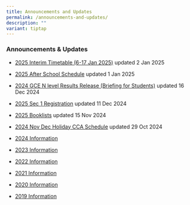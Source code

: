 ```yaml
---
title: Announcements and Updates
permalink: /announcements-and-updates/
description: ""
variant: tiptap
---
```

<h3>Announcements &amp; Updates</h3>
<ul data-tight="true" class="tight">
<li>
<p><a href="https://drive.google.com/file/d/1ZlIBb3lXf80dcSmVpCweIYvErLMZqGIo/view?usp=sharing" rel="noopener nofollow" target="_blank">2025 Interim Timetable (6-17 Jan 2025)</a> updated
2 Jan 2025</p>
</li>
<li>
<p><a href="/files/After_School_Schedule_2025__For_parents____Ms_Alina.pdf" rel="noopener nofollow" target="_blank">2025 After School Schedule</a> updated
1 Jan 2025</p>
</li>
<li>
<p><a href="https://drive.google.com/open?id=1TsZODRZlXtwN_9Py1Ber0wJJiIiPJ5TH" rel="noopener nofollow" target="_blank">2024 GCE N level Results Release (Briefing for Students)</a> updated
16 Dec 2024</p>
</li>
<li>
<p><a href="/files/Website_Popup_2025.pdf" rel="noopener noreferrer nofollow" target="_blank">2025 Sec 1 Registration</a> updated
11 Dec 2024</p>
</li>
<li>
<p><a href="/files/FINAL__Bukit_Panjang_Govt_High_2025_Booklists___Ms_Alina.pdf" rel="noopener noreferrer nofollow" target="_blank">2025 Booklists</a> updated
15 Nov 2024</p>
</li>
<li>
<p><a href="https://docs.google.com/spreadsheets/d/1-gibjfT2ONTeIiuUy87QIGVq7mGBHGuJ/edit?usp=sharing&amp;ouid=114076641539275533540&amp;rtpof=true&amp;sd=true" rel="noopener noreferrer nofollow" target="_blank">2024 Nov Dec Holiday CCA Schedule</a> updated
29 Oct 2024</p>
</li>
<li>
<p><a href="/Resources/2024/" rel="noopener nofollow" target="_blank">2024 Information</a>
</p>
</li>
<li>
<p><a href="/Resources/2023/" rel="noopener noreferrer nofollow" target="_blank">2023 Information</a>
</p>
</li>
<li>
<p><a href="/Resources/2022/" rel="noopener noreferrer nofollow" target="_blank">2022 Information</a>
</p>
</li>
<li>
<p><a href="/Resources/2021/" rel="noopener noreferrer nofollow" target="_blank">2021 Information</a>
</p>
</li>
<li>
<p><a href="/Resources/2020/" rel="noopener noreferrer nofollow" target="_blank">2020 Information</a>
</p>
</li>
<li>
<p><a href="/Resources/2019/" rel="noopener noreferrer nofollow" target="_blank">2019&nbsp;Information</a>
</p>
</li>
</ul>
<p></p>